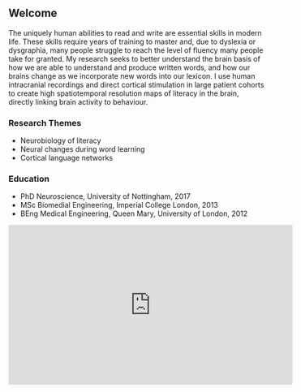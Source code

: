 ## Welcome

The uniquely human abilities to read and write are essential skills in modern life. These skills require years of training to master and, due to dyslexia or dysgraphia, many people struggle to reach the level of fluency many people take for granted. My research seeks to better understand the brain basis of how we are able to understand and produce written words, and how our brains change as we incorporate new words into our lexicon. I use human intracranial recordings and direct cortical stimulation in large patient cohorts to create high spatiotemporal resolution maps of literacy in the brain, directly linking brain activity to behaviour. 

### Research Themes
- Neurobiology of literacy
- Neural changes during word learning
- Cortical language networks

### Education	
- PhD Neuroscience, University of Nottingham, 2017
- MSc Biomedial Engineering, Imperial College London, 2013
- BEng Medical Engineering, Queen Mary, University of London, 2012


<iframe width="560" height="315" src="https://www.youtube.com/embed/gABVHQTcC-w" title="YouTube video player" frameborder="0" allow="accelerometer; autoplay; clipboard-write; encrypted-media; gyroscope; picture-in-picture" allowfullscreen></iframe>
